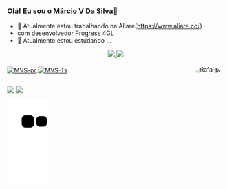 ### Olá! Eu sou o Márcio V Da Silva👋

- 🔭 Atualmente estou trabalhando na Aliare(https://www.aliare.co/)
- com desenvolvedor Progress 4GL
- 🌱  Atualmente estou estudando ...

<!---
- 👯 Estou procurando colaborar em ...
- 🤔 Estou procurando ajuda com ...
- 💬 Pergunte-me sobre ...
- 📫 Como chegar até mim: ...
- 😄 Pronomes: ...
- ⚡ Curiosidade: ...
-->

<div align="center">
  <a href="https://github.com/marciovdasilva">
  <img height="160em" src="https://github-readme-stats.vercel.app/api?username=marciovdasilva&show_icons=true&theme=dracula&include_all_commits=true&count_private=true"/>
  <img height="160em" src="https://github-readme-stats.vercel.app/api/top-langs/?username=marciovdasilva&layout=compact&langs_count=7&theme=dracula"/>
</div>
<div style="display: inline_block"><br>
  <img align="center" alt="MVS-pr" height="30" width="40" src="https://pics.freeicons.io/uploads/icons/png/14885453661551942137-512.png">
  <img align="center" alt="MVS-Ts" height="30" width="40" src="https://git-scm.com/images/logos/downloads/Git-Icon-1788C.png">
  <!--<img align="center" alt="MVS-React" height="30" width="40" src="https://raw.githubusercontent.com/devicons/devicon/master/icons/react/react-original.svg">
  <img align="center" alt="MVS-HTML" height="30" width="40" src="https://raw.githubusercontent.com/devicons/devicon/master/icons/html5/html5-original.svg">
  <img align="center" alt="MVS-CSS" height="30" width="40" src="https://raw.githubusercontent.com/devicons/devicon/master/icons/css3/css3-original.svg">
  <img align="center" alt="MVS-Python" height="30" width="40" src="https://raw.githubusercontent.com/devicons/devicon/master/icons/python/python-original.svg">
  <img align="center" alt="MVS-Csharp" height="30" width="40" src="https://raw.githubusercontent.com/devicons/devicon/master/icons/csharp/csharp-original.svg">-->
  <img align="right" alt="Rafa-pic" height="75" style="border-radius:35px;" src="https://i.pinimg.com/originals/67/91/1b/67911b91af62338cfe3f782fb4ead0ff.gif">
</div>
  
  ##
 
<div> 
 <!--<a href="https://discord.gg/wagxzStdcR" target="_blank"><img src="https://img.shields.io/badge/Discord-7289DA?style=for-the-badge&logo=discord&logoColor=white" target="_blank"></a>--> 
  <a href = "mailto:marciov.dasilva@gmail.com"><img src="https://img.shields.io/badge/-Gmail-%23333?style=for-the-badge&logo=gmail&logoColor=white" target="_blank"></a>
  <a href="https://www.linkedin.com/in/m%C3%A1rcio-v-da-silva-990669118/" target="_blank"><img src="https://img.shields.io/badge/-LinkedIn-%230077B5?style=for-the-badge&logo=linkedin&logoColor=white" target="_blank"></a> 
 
  ![Snake animation](https://github.com/marciovdasilva/marciovdasilva/blob/output/github-contribution-grid-snake.svg) 
</div>
